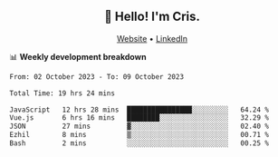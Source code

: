 
<h2 align="center">👋 Hello! I'm Cris.</h2>
<p align="center">
  <a href="https://www.criscunas.dev">Website</a> •
  <a href="https://www.linkedin.com/in/cristophercunas/">LinkedIn</a> 
</p>


📊 **Weekly development breakdown**
<!--START_SECTION:waka-->

```txt
From: 02 October 2023 - To: 09 October 2023

Total Time: 19 hrs 24 mins

JavaScript   12 hrs 28 mins  ████████████████░░░░░░░░░   64.24 %
Vue.js       6 hrs 16 mins   ████████░░░░░░░░░░░░░░░░░   32.29 %
JSON         27 mins         ▓░░░░░░░░░░░░░░░░░░░░░░░░   02.40 %
Ezhil        8 mins          ▒░░░░░░░░░░░░░░░░░░░░░░░░   00.71 %
Bash         2 mins          ░░░░░░░░░░░░░░░░░░░░░░░░░   00.25 %
```

<!--END_SECTION:waka-->
